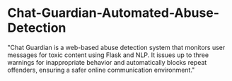 # Chat-Guardian-Automated-Abuse-Detection
"Chat Guardian is a web-based abuse detection system that monitors user messages for toxic content using Flask and NLP. It issues up to three warnings for inappropriate behavior and automatically blocks repeat offenders, ensuring a safer online communication environment."
